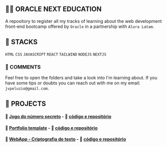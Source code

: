 ## 👨‍💻 ORACLE NEXT EDUCATION

A repository to register all my tracks of learning about the web development front-end bootcamp offered by `Oracle` in a partnership with `Alura Latam`.

## 🧰 STACKS

`HTML` `CSS` `JAVASCRIPT` `REACT` `TAILWIND` `NODEJS` `NEXTJS`

### 🚦 COMMENTS

Feel free to open the folders and take a look into I'm learning about. If you have some tips or doubts you can reach out with me on my email: `jvpeluzio@gmail.com`. 

## 🚧 PROJECTS

#### 🔗 [Jogo do número secreto](https://secret-number-game-rust.vercel.app/) - 🔗 [código e repositório](https://github.com/JoaoPeluzio/secret-number-game)
#### 🔗 [Portfolio template](https://joaopeluzio.github.io/portfolio-template/) - 🔗 [código e repositório](https://github.com/JoaoPeluzio/portfolio-template)
#### 🔗 [WebApp - Criptografia de texto](https://joaopeluzio.github.io/text-encrypter_js/) - 🔗 [código e repositório](https://github.com/JoaoPeluzio/text-encrypter_js)

 

